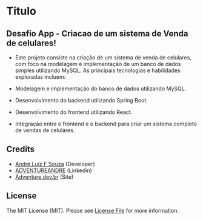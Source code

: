 # Titulo

## Desafio App  - Criacao de um sistema de Venda de celulares!
- Este projeto consiste na criação de um sistema de venda de celulares, com foco na modelagem e implementação de um banco de dados simples utilizando MySQL. As principais tecnologias e habilidades exploradas incluem:

- Modelagem e implementação do banco de dados utilizando MySQL.
- Desenvolvimento do backend utilizando Spring Boot.
- Desenvolvimento do frontend utilizando React.
- Integração entre o frontend e o backend para criar um sistema completo de vendas de celulares.


## Credits

- [André Luíz F Souza](https://github.com/adventureandre) (Developer)
- [ADVENTUREANDRE](https://www.linkedin.com/in/adventureandre) (Linkedin)
- [Adventure.dev.br](https://adventure.dev.br) (Site)

## License

The MIT License (MIT). Please see [License File](https://github.com/adventureandre/Lib/blob/main/LICENSE) for more information.
